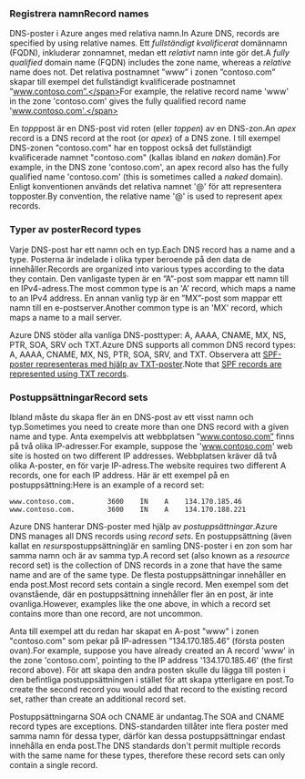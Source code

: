 ### <a name="record-names"></a><span data-ttu-id="cf00b-101">Registrera namn</span><span class="sxs-lookup"><span data-stu-id="cf00b-101">Record names</span></span>

<span data-ttu-id="cf00b-102">DNS-poster i Azure anges med relativa namn.</span><span class="sxs-lookup"><span data-stu-id="cf00b-102">In Azure DNS, records are specified by using relative names.</span></span> <span data-ttu-id="cf00b-103">Ett *fullständigt kvalificerat* domännamn (FQDN), inkluderar zonnamnet, medan ett *relativt* namn inte gör det.</span><span class="sxs-lookup"><span data-stu-id="cf00b-103">A *fully qualified* domain name (FQDN) includes the zone name, whereas a *relative* name does not.</span></span> <span data-ttu-id="cf00b-104">Det relativa postnamnet ”www” i zonen ”contoso.com” skapar till exempel det fullständigt kvalificerade postnamnet ”www.contoso.com”.</span><span class="sxs-lookup"><span data-stu-id="cf00b-104">For example, the relative record name 'www' in the zone 'contoso.com' gives the fully qualified record name 'www.contoso.com'.</span></span>

<span data-ttu-id="cf00b-105">En *topp*post är en DNS-post vid roten (eller *toppen*) av en DNS-zon.</span><span class="sxs-lookup"><span data-stu-id="cf00b-105">An *apex* record is a DNS record at the root (or *apex*) of a DNS zone.</span></span> <span data-ttu-id="cf00b-106">I till exempel DNS-zonen "contoso.com" har en toppost också det fullständigt kvalificerade namnet "contoso.com" (kallas ibland en *naken* domän).</span><span class="sxs-lookup"><span data-stu-id="cf00b-106">For example, in the DNS zone 'contoso.com', an apex record also has the fully qualified name 'contoso.com' (this is sometimes called a *naked* domain).</span></span>  <span data-ttu-id="cf00b-107">Enligt konventionen används det relativa namnet '@' för att representera topposter.</span><span class="sxs-lookup"><span data-stu-id="cf00b-107">By convention, the relative name '@' is used to represent apex records.</span></span>

### <a name="record-types"></a><span data-ttu-id="cf00b-108">Typer av poster</span><span class="sxs-lookup"><span data-stu-id="cf00b-108">Record types</span></span>

<span data-ttu-id="cf00b-109">Varje DNS-post har ett namn och en typ.</span><span class="sxs-lookup"><span data-stu-id="cf00b-109">Each DNS record has a name and a type.</span></span> <span data-ttu-id="cf00b-110">Posterna är indelade i olika typer beroende på den data de innehåller.</span><span class="sxs-lookup"><span data-stu-id="cf00b-110">Records are organized into various types according to the data they contain.</span></span> <span data-ttu-id="cf00b-111">Den vanligaste typen är en ”A”-post som mappar ett namn till en IPv4-adress.</span><span class="sxs-lookup"><span data-stu-id="cf00b-111">The most common type is an 'A' record, which maps a name to an IPv4 address.</span></span> <span data-ttu-id="cf00b-112">En annan vanlig typ är en ”MX”-post som mappar ett namn till en e-postserver.</span><span class="sxs-lookup"><span data-stu-id="cf00b-112">Another common type is an 'MX' record, which maps a name to a mail server.</span></span>

<span data-ttu-id="cf00b-113">Azure DNS stöder alla vanliga DNS-posttyper: A, AAAA, CNAME, MX, NS, PTR, SOA, SRV och TXT.</span><span class="sxs-lookup"><span data-stu-id="cf00b-113">Azure DNS supports all common DNS record types: A, AAAA, CNAME, MX, NS, PTR, SOA, SRV, and TXT.</span></span> <span data-ttu-id="cf00b-114">Observera att [SPF-poster representeras med hjälp av TXT-poster](../articles/dns/dns-zones-records.md#spf-records).</span><span class="sxs-lookup"><span data-stu-id="cf00b-114">Note that [SPF records are represented using TXT records](../articles/dns/dns-zones-records.md#spf-records).</span></span>

### <a name="record-sets"></a><span data-ttu-id="cf00b-115">Postuppsättningar</span><span class="sxs-lookup"><span data-stu-id="cf00b-115">Record sets</span></span>

<span data-ttu-id="cf00b-116">Ibland måste du skapa fler än en DNS-post av ett visst namn och typ.</span><span class="sxs-lookup"><span data-stu-id="cf00b-116">Sometimes you need to create more than one DNS record with a given name and type.</span></span> <span data-ttu-id="cf00b-117">Anta exempelvis att webbplatsen ”www.contoso.com” finns på två olika IP-adresser.</span><span class="sxs-lookup"><span data-stu-id="cf00b-117">For example, suppose the 'www.contoso.com' web site is hosted on two different IP addresses.</span></span> <span data-ttu-id="cf00b-118">Webbplatsen kräver då två olika A-poster, en för varje IP-adress.</span><span class="sxs-lookup"><span data-stu-id="cf00b-118">The website requires two different A records, one for each IP address.</span></span> <span data-ttu-id="cf00b-119">Här är ett exempel på en postuppsättning:</span><span class="sxs-lookup"><span data-stu-id="cf00b-119">Here is an example of a record set:</span></span>

    www.contoso.com.        3600    IN    A    134.170.185.46
    www.contoso.com.        3600    IN    A    134.170.188.221

<span data-ttu-id="cf00b-120">Azure DNS hanterar DNS-poster med hjälp av *postuppsättningar*.</span><span class="sxs-lookup"><span data-stu-id="cf00b-120">Azure DNS manages all DNS records using *record sets*.</span></span> <span data-ttu-id="cf00b-121">En postuppsättning (även kallat en *resurs*postuppsättning)är en samling DNS-poster i en zon som har samma namn och är av samma typ.</span><span class="sxs-lookup"><span data-stu-id="cf00b-121">A record set (also known as a *resource* record set) is the collection of DNS records in a zone that have the same name and are of the same type.</span></span> <span data-ttu-id="cf00b-122">De flesta postuppsättningar innehåller en enda post.</span><span class="sxs-lookup"><span data-stu-id="cf00b-122">Most record sets contain a single record.</span></span> <span data-ttu-id="cf00b-123">Men exempel som det ovanstående, där en postuppsättning innehåller fler än en post, är inte ovanliga.</span><span class="sxs-lookup"><span data-stu-id="cf00b-123">However, examples like the one above, in which a record set contains more than one record, are not uncommon.</span></span>

<span data-ttu-id="cf00b-124">Anta till exempel att du redan har skapat en A-post "www" i zonen "contoso.com" som pekar på IP-adressen ”134.170.185.46” (första posten ovan).</span><span class="sxs-lookup"><span data-stu-id="cf00b-124">For example, suppose you have already created an A record 'www' in the zone 'contoso.com', pointing to the IP address '134.170.185.46' (the first record above).</span></span>  <span data-ttu-id="cf00b-125">För att skapa den andra posten skulle du lägga till posten i den befintliga postuppsättningen i stället för att skapa ytterligare en post.</span><span class="sxs-lookup"><span data-stu-id="cf00b-125">To create the second record you would add that record to the existing record set, rather than create an additional record set.</span></span>

<span data-ttu-id="cf00b-126">Postuppsättningarna SOA och CNAME är undantag.</span><span class="sxs-lookup"><span data-stu-id="cf00b-126">The SOA and CNAME record types are exceptions.</span></span> <span data-ttu-id="cf00b-127">DNS-standarden tillåter inte flera poster med samma namn för dessa typer, därför kan dessa postuppsättningar endast innehålla en enda post.</span><span class="sxs-lookup"><span data-stu-id="cf00b-127">The DNS standards don't permit multiple records with the same name for these types, therefore these record sets can only contain a single record.</span></span>